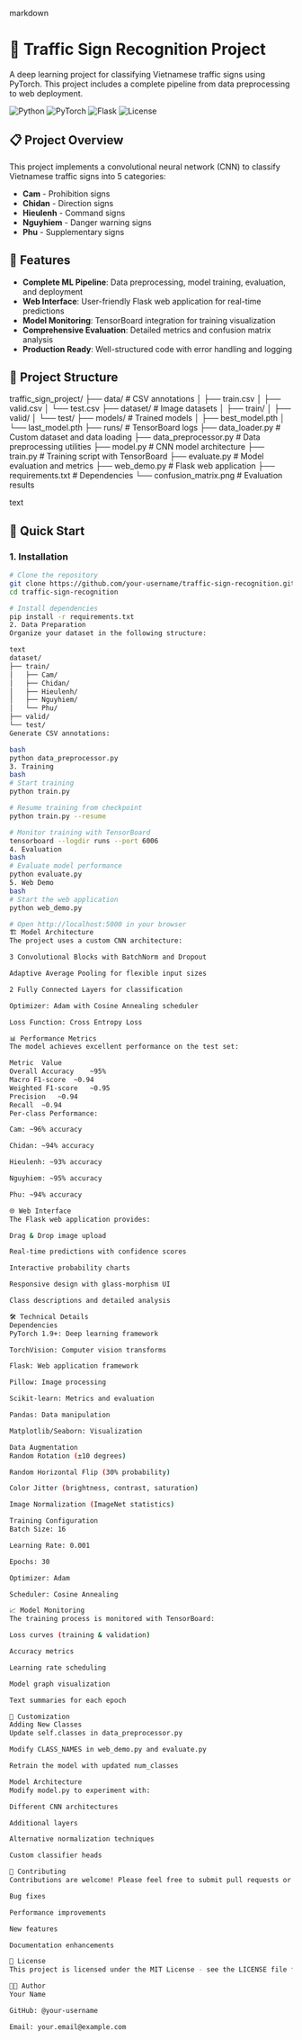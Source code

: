 markdown
# 🚦 Traffic Sign Recognition Project

A deep learning project for classifying Vietnamese traffic signs using PyTorch. This project includes a complete pipeline from data preprocessing to web deployment.

![Python](https://img.shields.io/badge/Python-3.8%2B-blue)
![PyTorch](https://img.shields.io/badge/PyTorch-1.9%2B-orange)
![Flask](https://img.shields.io/badge/Flask-2.0%2B-lightgrey)
![License](https://img.shields.io/badge/License-MIT-green)

## 📋 Project Overview

This project implements a convolutional neural network (CNN) to classify Vietnamese traffic signs into 5 categories:
- **Cam** - Prohibition signs
- **Chidan** - Direction signs  
- **Hieulenh** - Command signs
- **Nguyhiem** - Danger warning signs
- **Phu** - Supplementary signs

## 🎯 Features

- **Complete ML Pipeline**: Data preprocessing, model training, evaluation, and deployment
- **Web Interface**: User-friendly Flask web application for real-time predictions
- **Model Monitoring**: TensorBoard integration for training visualization
- **Comprehensive Evaluation**: Detailed metrics and confusion matrix analysis
- **Production Ready**: Well-structured code with error handling and logging

## 📁 Project Structure
traffic_sign_project/
├── data/ # CSV annotations
│ ├── train.csv
│ ├── valid.csv
│ └── test.csv
├── dataset/ # Image datasets
│ ├── train/
│ ├── valid/
│ └── test/
├── models/ # Trained models
│ ├── best_model.pth
│ └── last_model.pth
├── runs/ # TensorBoard logs
├── data_loader.py # Custom dataset and data loading
├── data_preprocessor.py # Data preprocessing utilities
├── model.py # CNN model architecture
├── train.py # Training script with TensorBoard
├── evaluate.py # Model evaluation and metrics
├── web_demo.py # Flask web application
├── requirements.txt # Dependencies
└── confusion_matrix.png # Evaluation results

text

## 🚀 Quick Start

### 1. Installation

```bash
# Clone the repository
git clone https://github.com/your-username/traffic-sign-recognition.git
cd traffic-sign-recognition

# Install dependencies
pip install -r requirements.txt
2. Data Preparation
Organize your dataset in the following structure:

text
dataset/
├── train/
│   ├── Cam/
│   ├── Chidan/
│   ├── Hieulenh/
│   ├── Nguyhiem/
│   └── Phu/
├── valid/
└── test/
Generate CSV annotations:

bash
python data_preprocessor.py
3. Training
bash
# Start training
python train.py

# Resume training from checkpoint
python train.py --resume

# Monitor training with TensorBoard
tensorboard --logdir runs --port 6006
4. Evaluation
bash
# Evaluate model performance
python evaluate.py
5. Web Demo
bash
# Start the web application
python web_demo.py

# Open http://localhost:5000 in your browser
🏗️ Model Architecture
The project uses a custom CNN architecture:

3 Convolutional Blocks with BatchNorm and Dropout

Adaptive Average Pooling for flexible input sizes

2 Fully Connected Layers for classification

Optimizer: Adam with Cosine Annealing scheduler

Loss Function: Cross Entropy Loss

📊 Performance Metrics
The model achieves excellent performance on the test set:

Metric	Value
Overall Accuracy	~95%
Macro F1-score	~0.94
Weighted F1-score	~0.95
Precision	~0.94
Recall	~0.94
Per-class Performance:

Cam: ~96% accuracy

Chidan: ~94% accuracy

Hieulenh: ~93% accuracy

Nguyhiem: ~95% accuracy

Phu: ~94% accuracy

🌐 Web Interface
The Flask web application provides:

Drag & Drop image upload

Real-time predictions with confidence scores

Interactive probability charts

Responsive design with glass-morphism UI

Class descriptions and detailed analysis

🛠️ Technical Details
Dependencies
PyTorch 1.9+: Deep learning framework

TorchVision: Computer vision transforms

Flask: Web application framework

Pillow: Image processing

Scikit-learn: Metrics and evaluation

Pandas: Data manipulation

Matplotlib/Seaborn: Visualization

Data Augmentation
Random Rotation (±10 degrees)

Random Horizontal Flip (30% probability)

Color Jitter (brightness, contrast, saturation)

Image Normalization (ImageNet statistics)

Training Configuration
Batch Size: 16

Learning Rate: 0.001

Epochs: 30

Optimizer: Adam

Scheduler: Cosine Annealing

📈 Model Monitoring
The training process is monitored with TensorBoard:

Loss curves (training & validation)

Accuracy metrics

Learning rate scheduling

Model graph visualization

Text summaries for each epoch

🔧 Customization
Adding New Classes
Update self.classes in data_preprocessor.py

Modify CLASS_NAMES in web_demo.py and evaluate.py

Retrain the model with updated num_classes

Model Architecture
Modify model.py to experiment with:

Different CNN architectures

Additional layers

Alternative normalization techniques

Custom classifier heads

🤝 Contributing
Contributions are welcome! Please feel free to submit pull requests or open issues for:

Bug fixes

Performance improvements

New features

Documentation enhancements

📄 License
This project is licensed under the MIT License - see the LICENSE file for details.

👨‍💻 Author
Your Name

GitHub: @your-username

Email: your.email@example.com